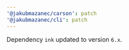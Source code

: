 ```yaml
---
'@jakubmazanec/carson': patch
'@jakubmazanec/cli': patch
---
```


Dependency `ink` updated to version `6.x`.
